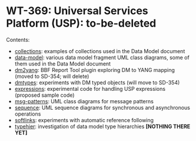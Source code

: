 # WT-369: Universal Services Platform (USP): to-be-deleted

Contents:

* [collections](collections): examples of collections used in the Data Model document
* [data-model](data-model): various data model fragment UML class diagrams, some of them used in the Data Model document
* [dm2yang](dm2yang): BBF Report Tool plugin exploring DM to YANG mapping (moved to SD-354; will delete)
* [dmtypes](dmtypes): experiments with DM typed objects (will move to SD-354)
* [expressions](expressions): experimental code for handling USP expressions (proposed sample code)
* [msg-patterns](msg-patterns): UML class diagrams for message patterns
* [sequence](sequence): UML sequence diagrams for synchronous and asynchronous operations
* [softlinks](softlinks): experiments with automatic reference following
* [typehier](typehier): investigation of data model type hierarchies **[NOTHING THERE YET]**
